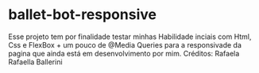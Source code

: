 # ballet-bot-responsive
<p>
  Esse projeto tem por finalidade testar minhas Habilidade inciais com Html, Css e FlexBox + um pouco de @Media Queries para a responsivade da pagina que ainda está em desenvolvimento por mim.
  Créditos: Rafaela Rafaella Ballerini
</p>
